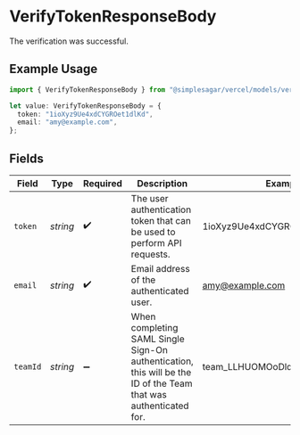 # VerifyTokenResponseBody

The verification was successful.

## Example Usage

```typescript
import { VerifyTokenResponseBody } from "@simplesagar/vercel/models/verifytokenop.js";

let value: VerifyTokenResponseBody = {
  token: "1ioXyz9Ue4xdCYGROet1dlKd",
  email: "amy@example.com",
};
```

## Fields

| Field                                                                                                           | Type                                                                                                            | Required                                                                                                        | Description                                                                                                     | Example                                                                                                         |
| --------------------------------------------------------------------------------------------------------------- | --------------------------------------------------------------------------------------------------------------- | --------------------------------------------------------------------------------------------------------------- | --------------------------------------------------------------------------------------------------------------- | --------------------------------------------------------------------------------------------------------------- |
| `token`                                                                                                         | *string*                                                                                                        | :heavy_check_mark:                                                                                              | The user authentication token that can be used to perform API requests.                                         | 1ioXyz9Ue4xdCYGROet1dlKd                                                                                        |
| `email`                                                                                                         | *string*                                                                                                        | :heavy_check_mark:                                                                                              | Email address of the authenticated user.                                                                        | amy@example.com                                                                                                 |
| `teamId`                                                                                                        | *string*                                                                                                        | :heavy_minus_sign:                                                                                              | When completing SAML Single Sign-On authentication, this will be the ID of the Team that was authenticated for. | team_LLHUOMOoDlqOp8wPE4kFo9pE                                                                                   |